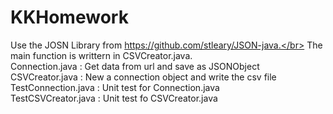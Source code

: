 # KKHomework</br>

Use the JOSN Library from https://github.com/stleary/JSON-java.</br>
The main function is writtern in CSVCreator.java.</br>
Connection.java : Get data from url and save as JSONObject</br>
CSVCreator.java : New a connection object and write the csv file</br>
TestConnection.java : Unit test for Connection.java</br>
TestCSVCreator.java : Unit test fo CSVCreator.java</br>
